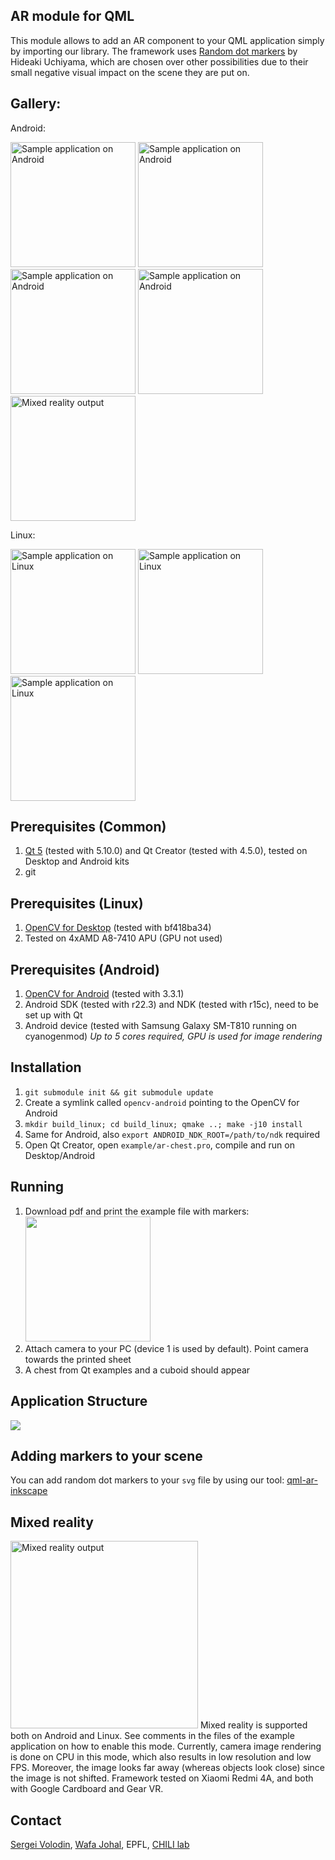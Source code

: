 ## AR module for QML
This module allows to add an AR component to your QML application simply by importing our library. The framework uses <a href="http://limu.ait.kyushu-u.ac.jp/~uchiyama/me/code/UCHIYAMARKERS/index.html">Random dot markers</a> by Hideaki Uchiyama, which are chosen over other possibilities due to their small negative visual impact on the scene they are put on.

## Gallery:
Android:
<p>
<img src="/example/screenshots/android1.jpg?raw=true" height="200" alt="Sample application on Android" />
<img src="/example/screenshots/android2.jpg?raw=true" height="200" alt="Sample application on Android" />
<img src="/example/screenshots/android3.jpg?raw=true" height="200" alt="Sample application on Android" />
<img src="/example/screenshots/android4.jpg?raw=true" height="200" alt="Sample application on Android" />
<img src="/example/screenshots/android_mixed.jpg?raw=true" height="200" alt="Mixed reality output" />
</p>

Linux:
<p>
<img src="/example/screenshots/linux1.jpg?raw=true" height="200" alt="Sample application on Linux" />
<img src="/example/screenshots/linux2.jpg?raw=true" height="200" alt="Sample application on Linux" />
<img src="/example/screenshots/linux3.jpg?raw=true" height="200" alt="Sample application on Linux" />
</p>

## Prerequisites (Common)
1. <a href="https://www.qt.io/download">Qt 5</a> (tested with 5.10.0) and Qt Creator (tested with 4.5.0), tested on Desktop and Android kits
2. git

## Prerequisites (Linux)
1. <a href="https://github.com/opencv/opencv">OpenCV for Desktop</a> (tested with bf418ba34)
2. Tested on 4xAMD A8-7410 APU (GPU not used)

## Prerequisites (Android)
1. <a href="https://sourceforge.net/projects/opencvlibrary/files/opencv-android/">OpenCV for Android</a> (tested with 3.3.1)
2. Android SDK (tested with r22.3) and NDK (tested with r15c), need to be set up with Qt
3. Android device (tested with Samsung Galaxy SM-T810 running on cyanogenmod) *Up to 5 cores required, GPU is used for image rendering*

## Installation
1. `git submodule init && git submodule update`
2. Create a symlink called `opencv-android` pointing to the OpenCV for Android
3. `mkdir build_linux; cd build_linux; qmake ..; make -j10 install`
4. Same for Android, also `export ANDROID_NDK_ROOT=/path/to/ndk` required
5. Open Qt Creator, open `example/ar-chest.pro`, compile and run on Desktop/Android

## Running
1. Download pdf and print the example file with markers:<br /><a href="/example/demo_sheet/ar_demo_sheet.pdf"><img src="/example/demo_sheet/ar_demo_sheet.png" width="200" /></a>
2. Attach camera to your PC (device 1 is used by default). Point camera towards the printed sheet
3. A chest from Qt examples and a cuboid should appear

## Application Structure
<img src="/doc/components_v2.png" />

## Adding markers to your scene
You can add random dot markers to your `svg` file by using our tool: <a href="https://github.com/chili-epfl/qml-ar-inkscape">qml-ar-inkscape</a>

## Mixed reality
<img src="/example/screenshots/android_mixed.jpg?raw=true" height="300" alt="Mixed reality output" />
Mixed reality is supported both on Android and Linux.
See comments in the files of the example application on how to enable this mode.
Currently, camera image rendering is done on CPU in this mode, which also results in low resolution and low FPS.
Moreover, the image looks far away (whereas objects look close) since the image is not shifted.
Framework tested on Xiaomi Redmi 4A, and both with Google Cardboard and Gear VR.

## Contact
<a href="mailto:sergei.volodin@epfl.ch">Sergei Volodin</a>, <a href="mailto:wafa.johal@gmail.com">Wafa Johal</a>, EPFL, <a href="http://chili.epfl.ch">CHILI lab</a>
